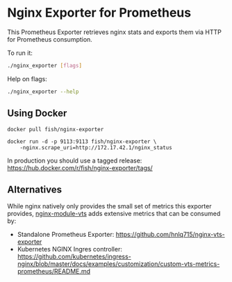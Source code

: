 # Nginx Exporter for Prometheus

This Prometheus Exporter retrieves nginx stats and exports them via HTTP for Prometheus
consumption.

To run it:

```bash
./nginx_exporter [flags]
```

Help on flags:
```bash
./nginx_exporter --help
```

## Using Docker

```
docker pull fish/nginx-exporter

docker run -d -p 9113:9113 fish/nginx-exporter \
    -nginx.scrape_uri=http://172.17.42.1/nginx_status
```
In production you should use a tagged release:
https://hub.docker.com/r/fish/nginx-exporter/tags/

## Alternatives
While nginx natively only provides the small set of metrics this exporter
provides, [nginx-module-vts](https://github.com/vozlt/nginx-module-vts)
adds extensive metrics that can be consumed by:

- Standalone Prometheus Exporter: https://github.com/hnlq715/nginx-vts-exporter
- Kubernetes NGINX Ingres controller: https://github.com/kubernetes/ingress-nginx/blob/master/docs/examples/customization/custom-vts-metrics-prometheus/README.md
